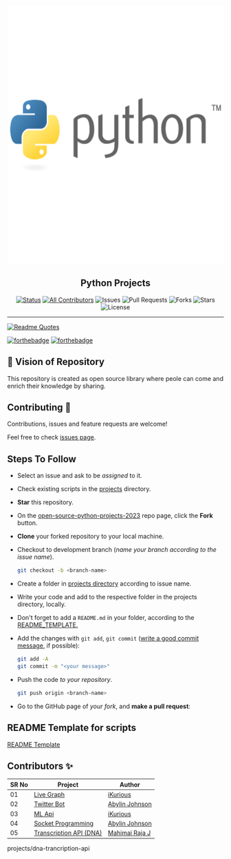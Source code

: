 <p align="center">
  <a href="" rel="noopener">
 <img width=1000px height=600px src="assets/pythonSource.png" alt="Project logo"></a>
</p>

<h2 align="center">Python Projects</h2>

<div align="center">


[![Status](https://img.shields.io/badge/status-active-success.svg)](https://github.com/mahimai-raja/open-source-python-projects-2023)
[![All Contributors](https://img.shields.io/github/contributors/mahimai-raja/open-source-python-projects-2023)](#contributors-)
![Issues](https://img.shields.io/github/issues/mahimai-raja/open-source-python-projects-2023)
![Pull Requests](https://img.shields.io/github/issues-pr/mahimai-raja/open-source-python-projects-2023?)
![Forks](https://img.shields.io/github/forks/mahimai-raja/open-source-python-projects-2023)
![Stars](https://img.shields.io/github/stars/mahimai-raja/open-source-python-projects-2023)
![License](https://img.shields.io/github/license/mahimai-raja/open-source-python-projects-2023)

</div>

---

[![Readme Quotes](https://quotes-github-readme.vercel.app/api?type=horizontal&theme=dracula&quote=The+power+of+Open+Source+is+the+power+of+the+people.&author=iKurious)](https://github.com/piyushsuthar/github-readme-quotes)

[![forthebadge](https://forthebadge.com/images/badges/built-by-developers.svg)](https://forthebadge.com)
[![forthebadge](https://forthebadge.com/images/badges/made-with-python.svg)](https://forthebadge.com)

## 💎 Vision of Repository <a name = "about"></a>

This repository is created as open source library where peole can come and enrich their knowledge by sharing.

## Contributing 🤝

Contributions, issues and feature requests are welcome!

Feel free to check [issues page](https://github.com/mahimai-raja/open-source-python-projects-2023/issues).

## Steps To Follow

- Select an issue and ask to be _assigned_ to it.
- Check existing scripts in the [projects](/projects/) directory.
- **Star** this repository.
- On the [open-source-python-projects-2023](https://github.com/mahimai-raja/open-source-python-projects-2023) repo page, click the **Fork** button.
- **Clone** your forked repository to your local machine. 

- Checkout to development branch (*name your branch according to the issue name*).

    ```bash
    git checkout -b <branch-name>
    ```

- Create a folder in
  [projects directory](https://github.com/mahimai-raja/open-source-python-projects-2023/tree/main/projects)
  according to issue name.
- Write your code and add to the respective folder in the projects directory, locally.
- Don't forget to add a `README.md` in your folder, according to the
   [README_TEMPLATE.](https://github.com/mahimai-raja/open-source-python-projects-2023/tree/main/README_TEMPLATE.md)

- Add the changes with `git add`, `git commit` ([write a good commit message](https://chris.beams.io/posts/git-commit/), if possible):

    ```bash
    git add -A
    git commit -m "<your message>"
    ```

- Push the code _to your repository_.

    ```bash
    git push origin <branch-name>
    ```

- Go to the GitHub page of _your fork_, and **make a pull request**:

## README Template for scripts

[README Template](https://github.com/mahimai-raja/open-source-python-projects-2023/tree/main/README_TEMPLATE.md)

## Contributors ✨

SR No   | Project | Author  
--- | --- | ---
01 | [Live Graph](https://github.com/mahimai-raja/open-source-python-projects-2023/tree/main/projects/live-graph) | [iKurious](https://github.com/mahimai-raja)
02 |[Twitter Bot](https://github.com/mahimai-raja/open-source-python-projects-2023/tree/main/projects/twitter-bot) | [Abylin Johnson](https://github.com/abylinjohnson)
03 | [ML Api](https://github.com/mahimai-raja/open-source-python-projects-2023/tree/main/projects/ml-api) | [iKurious](https://github.com/mahimai-raja)
04 |[Socket Programming](https://github.com/mahimai-raja/open-source-python-projects-2023/tree/main/projects/socket-programming) | [Abylin Johnson](https://github.com/abylinjohnson)
05 | [Transcription API (DNA)](https://github.com/mahimai-raja/open-source-python-projects-2023/tree/main/projects/dna-trancription-api) | [Mahimai Raja J](https://github.com/mahimai-raja)

projects/dna-trancription-api